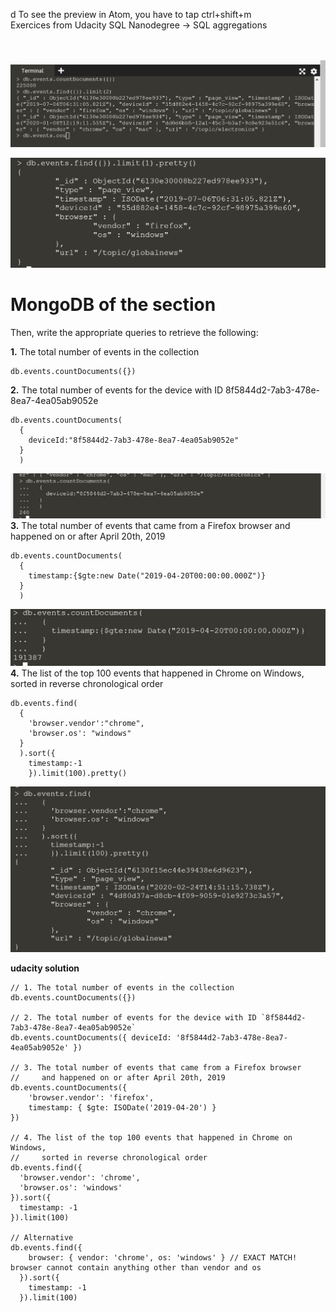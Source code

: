 d
To see the preview in Atom, you have to tap ctrl+shift+m </br>
Exercices from Udacity SQL Nanodegree -> SQL aggregations  </br> </br> </br>


![](mongo_db.JPG)

![](mongo_db_one_document.JPG)
# MongoDB of the section

Then, write the appropriate queries to retrieve the following:

__1.__ The total number of events in the collection

```
db.events.countDocuments({})
```
__2.__ The total number of events for the device with ID 8f5844d2-7ab3-478e-8ea7-4ea05ab9052e
```
db.events.countDocuments(
  {
    deviceId:"8f5844d2-7ab3-478e-8ea7-4ea05ab9052e"
  }
  )
```
![](second_question.JPG)
__3.__ The total number of events that came from a Firefox browser and happened on or after April 20th, 2019
```
db.events.countDocuments(
  {
    timestamp:{$gte:new Date("2019-04-20T00:00:00.000Z")}
  }
  )
```
![](third_question.JPG)
__4.__ The list of the top 100 events that happened in Chrome on Windows, sorted in reverse chronological order
```
db.events.find(
  {
    'browser.vendor':"chrome",
    'browser.os': "windows"
  }
  ).sort({
    timestamp:-1
    }).limit(100).pretty()
```
![](fourth_question.JPG)


__udacity solution__
```
// 1. The total number of events in the collection
db.events.countDocuments({})

// 2. The total number of events for the device with ID `8f5844d2-7ab3-478e-8ea7-4ea05ab9052e`
db.events.countDocuments({ deviceId: '8f5844d2-7ab3-478e-8ea7-4ea05ab9052e' })

// 3. The total number of events that came from a Firefox browser
//     and happened on or after April 20th, 2019
db.events.countDocuments({
    'browser.vendor': 'firefox',
    timestamp: { $gte: ISODate('2019-04-20') }
})

// 4. The list of the top 100 events that happened in Chrome on Windows,
//     sorted in reverse chronological order
db.events.find({
  'browser.vendor': 'chrome',
  'browser.os': 'windows'
}).sort({
  timestamp: -1
}).limit(100)

// Alternative
db.events.find({
    browser: { vendor: 'chrome', os: 'windows' } // EXACT MATCH! browser cannot contain anything other than vendor and os
  }).sort({
    timestamp: -1
  }).limit(100)
```
